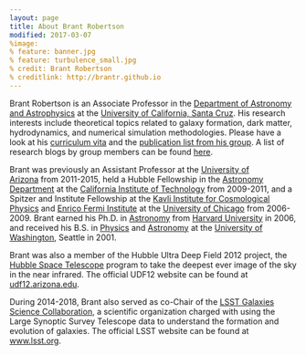 ```yaml
---
layout: page
title: About Brant Robertson
modified: 2017-03-07
%image:
% feature: banner.jpg
% feature: turbulence_small.jpg
% credit: Brant Robertson
% creditlink: http://brantr.github.io
---
```


Brant Robertson is an Associate Professor in the <a href="http://astro.ucsc.edu">Department of Astronomy and Astrophysics</a> at the <a href="http://www.ucsc.edu">University of California, Santa Cruz</a>. His research interests include theoretical topics related to galaxy formation, dark matter, hydrodynamics, and numerical simulation methodologies. Please have a look at his <a href="https://brantr.github.io/cv">curriculum vita</a> and the <a href="https://robertson.sites.ucsc.edu/publications/">publication list from his group</a>. A list of research blogs by group members can be found [here](http://brantr.github.io/blog/group-research-blogs/).

Brant was previously an Assistant Professor at the <a href="http://www.as.arizona.edu">University of Arizona</a> from 2011-2015, held a Hubble Fellowship in the <a href="http://www.astro.caltech.edu">Astronomy Department</a> at the <a href="http://www.caltech.edu">California Institute of Technology</a> from 2009-2011, and a Spitzer and Institute Fellowship at the <a href="http://kicp.uchicago.edu">Kavli Institute for Cosmological Physics</a> and <a href="https://efi.uchicago.edu">Enrico Fermi Institute</a> at the <a href="http://www.uchicago.edu">University of Chicago</a> from 2006-2009. Brant earned his Ph.D. in <a href="http://astronomy.fas.harvard.edu">Astronomy</a> from <a href="http://www.harvard.edu">Harvard University</a> in 2006, and received his B.S. in <a href="http://phys.washington.edu">Physics</a> and <a href="http://www.astro.washington.edu">Astronomy</a> at the <a href="http://www.washington.edu">University of Washington</a>, Seattle in 2001.

Brant was also a member of the Hubble Ultra Deep Field 2012 project, the <a href="http://www.stsci.edu/hst/">Hubble Space Telescope</a> program to take the deepest ever image of the sky in the near infrared. The official UDF12 website can be found at <a href="http://udf12.arizona.edu">udf12.arizona.edu</a>.

During 2014-2018, Brant also served as co-Chair of the <a href="https://galaxies.science.lsst.org/">LSST Galaxies Science Collaboration</a>, a scientific organization charged with using the Large Synoptic Survey Telescope data to understand the formation and evolution of galaxies. The official LSST website can be found at <a href="http://www.lsst.org/lsst/">www.lsst.org</a>.
